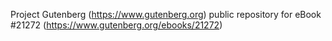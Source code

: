 Project Gutenberg (https://www.gutenberg.org) public repository for eBook #21272 (https://www.gutenberg.org/ebooks/21272)
